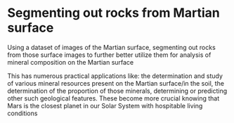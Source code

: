 # Segmenting out rocks from Martian surface

Using a dataset of images of the Martian surface, segmenting out rocks from those surface images to further better utilize them for analysis of mineral composition on the Martian surface  

This has numerous practical applications like: the determination and study of various mineral resources present on the Martian surface/in the soil, the determination of the proportion of those minerals, determining or predicting other such geological features. These become more crucial knowing that Mars is the closest planet in our Solar System with hospitable living conditions
